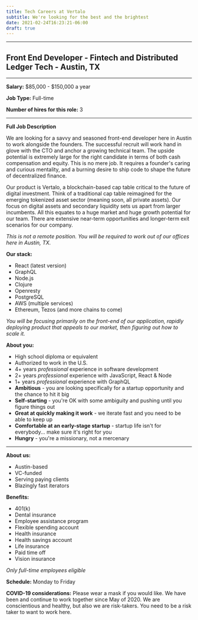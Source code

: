 ```yaml
---
title: Tech Careers at Vertalo
subtitle: We're looking for the best and the brightest
date: 2021-02-24T16:23:21-06:00
draft: true
---
```

---
## Front End Developer - Fintech and Distributed Ledger Tech - Austin, TX

---

**Salary:** $85,000 - $150,000 a year

**Job Type:** Full-time

**Number of hires for this role:** 3

---

**Full Job Description**

We are looking for a savvy and seasoned front-end developer here in Austin to work alongside the founders. The successful recruit will work hand in glove with the CTO and anchor a growing technical team. The upside potential is extremely large for the right candidate in terms of both cash compensation and equity. This is no mere job. It requires a founder's caring and curious mentality, and a burning desire to ship code to shape the future of decentralized finance.

Our product is Vertalo, a blockchain-based cap table critical to the future of digital investment. Think of a traditional cap table reimagined for the emerging tokenized asset sector (meaning soon, all private assets). Our focus on digital assets and secondary liquidity sets us apart from larger incumbents. All this equates to a huge market and huge growth potential for our team. There are extensive near-term opportunities and longer-term exit scenarios for our company.

*This is not a remote position. You will be required to work out of our offices here in Austin, TX.*

**Our stack:**
- React (latest version)
- GraphQL
- Node.js
- Clojure
- Openresty
- PostgreSQL
- AWS (multiple services)
- Ethereum, Tezos (and more chains to come)

*You will be focusing primarily on the front-end of our application, rapidly deploying product that appeals to our market, then figuring out how to scale it.*

**About you:**
- High school diploma or equivalent
- Authorized to work in the U.S.
- 4+ years *professional* experience in software development
- 2+ years *professional* experience with JavaScript, React & Node
- 1+ years *professional* experience with GraphQL
- **Ambitious** - you are looking specifically for a startup opportunity and the chance to hit it big
- **Self-starting** - you're OK with some ambiguity and pushing until you figure things out
- **Great at quickly making it work** - we iterate fast and you need to be able to keep up
- **Comfortable at an early-stage startup** - startup life isn't for everybody... make sure it's right for you
- **Hungry** - you're a missionary, not a mercenary

---

**About us:**
- Austin-based
- VC-funded
- Serving paying clients
- Blazingly fast iterators

**Benefits:**
- 401(k)
- Dental insurance
- Employee assistance program
- Flexible spending account
- Health insurance
- Health savings account
- Life insurance
- Paid time off
- Vision insurance

*Only full-time employees eligible*

**Schedule:** Monday to Friday

**COVID-19 considerations:**
Please wear a mask if you would like. We have been and continue to work together since May of 2020. We are conscientious and healthy, but also we are risk-takers. You need to be a risk taker to want to work here.

